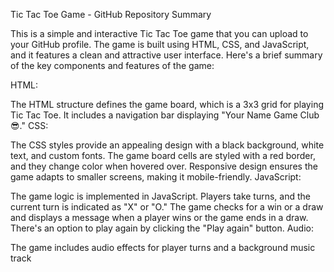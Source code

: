 Tic Tac Toe Game - GitHub Repository Summary

This is a simple and interactive Tic Tac Toe game that you can upload to your GitHub profile. The game is built using HTML, CSS, and JavaScript, and it features a clean and attractive user interface. Here's a brief summary of the key components and features of the game:

HTML:

The HTML structure defines the game board, which is a 3x3 grid for playing Tic Tac Toe.
It includes a navigation bar displaying "Your Name Game Club 😎."
CSS:

The CSS styles provide an appealing design with a black background, white text, and custom fonts.
The game board cells are styled with a red border, and they change color when hovered over.
Responsive design ensures the game adapts to smaller screens, making it mobile-friendly.
JavaScript:

The game logic is implemented in JavaScript.
Players take turns, and the current turn is indicated as "X" or "O."
The game checks for a win or a draw and displays a message when a player wins or the game ends in a draw.
There's an option to play again by clicking the "Play again" button.
Audio:

The game includes audio effects for player turns and a background music track
